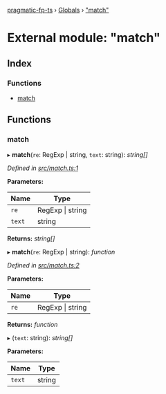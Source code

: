 [pragmatic-fp-ts](../README.md) › [Globals](../globals.md) › ["match"](_match_.md)

# External module: "match"

## Index

### Functions

* [match](_match_.md#match)

## Functions

###  match

▸ **match**(`re`: RegExp | string, `text`: string): *string[]*

*Defined in [src/match.ts:1](https://github.com/hermann-p/pragmatic-fp-ts/blob/d50fca4/src/match.ts#L1)*

**Parameters:**

Name | Type |
------ | ------ |
`re` | RegExp &#124; string |
`text` | string |

**Returns:** *string[]*

▸ **match**(`re`: RegExp | string): *function*

*Defined in [src/match.ts:2](https://github.com/hermann-p/pragmatic-fp-ts/blob/d50fca4/src/match.ts#L2)*

**Parameters:**

Name | Type |
------ | ------ |
`re` | RegExp &#124; string |

**Returns:** *function*

▸ (`text`: string): *string[]*

**Parameters:**

Name | Type |
------ | ------ |
`text` | string |
